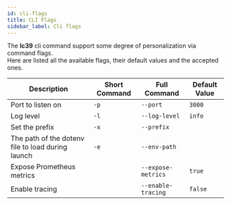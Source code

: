 ```yaml
---
id: cli-flags
title: CLI Flags
sidebar_label: Cli flags
---
```


<!--
WARNING: this file was automatically generated by Mia-Platform Doc Aggregator.
DO NOT MODIFY IT BY HAND.
Instead, modify the source file and run the aggregator to regenerate this file.
-->

The **lc39** cli command support some degree of personalization via command flags.  
Here are listed all the available flags, their default values and the accepted ones.

|  Description | Short Command | Full Command | Default Value |
| ------------ | ------------- |--------------| ------------- |
| Port to listen on | `-p` | `--port` | `3000` |
| Log level | `-l` | `--log-level` | `info` |
| Set the prefix | `-x` | `--prefix` |  |
| The path of the dotenv file to load during launch | `-e` | `--env-path` |  |
| Expose Prometheus metrics |  | `--expose-metrics` | `true`  |
| Enable tracing            |  | `--enable-tracing` | `false` |

